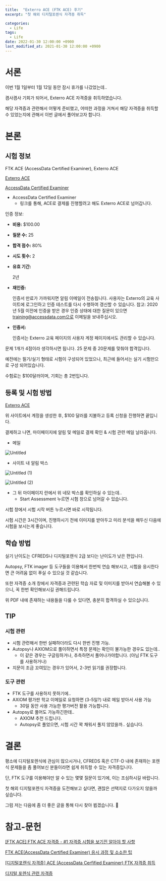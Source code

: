 ```yaml
---
title:  "Exterro ACE (FTK ACE) 후기"
excerpt: "첫 해외 디지털포렌식 자격증 취득"

categories:
  - Life
tags:
  - Life
date: 2022-01-30 12:00:00 +0900
last_modified_at: 2021-01-30 12:00:00 +0900
---
```


# 서론

이번 1월 1일부터 1월 12일 동안 잠시 휴가를 나갔었는데..

겸사겸사 기회가 되어서, Exterro ACE 자격증을 취득하였습니다.

해당 자격증과 관련해서 어떻게 준비했고, 어떠한 과정을 거쳐서 해당 자격증을 취득할 수 있었는지에 관해서 이번 글에서 풀어보고자 합니다.

# 본론

## 시험 정보

FTK ACE (AccessData Certified Examiner), Exterro ACE

[Exterro ACE](https://training.accessdata.com/exam/accessdata-certified-examiner)

[AccessData Certified Examiner](https://training.accessdata.com/exam/accessdata-certified-examiner?fromReq=404&fromReqType=course_requirement)

- AccessData Certified Examiner
    - 링크를 통해, ACE로 결제를 진행할려고 해도 Exterro ACE로 넘어갑니다.


인증 정보:

- **비용:** $100.00
- **질문 수:** 25
- **합격 점수:** 80%
- **시도 횟수:** 2
- **유효 기간:**
    
    2년
    
- **재인증:**
    
    인증서 만료가 가까워지면 알림 이메일이 전송됩니다. 사용자는 Exterro의 교육 사이트에 로그인하고 인증 테스트를 다시 수행하여 갱신할 수 있습니다. 참고: 2020년 5월 이전에 인증을 받은 경우 인증 상태에 대한 질문이 있으면 training@accessdata.com으로 이메일을 보내주십시오.
    
- **인증서:**
    
    인증서는 Exterro 교육 페이지의 사용자 계정 페이지에서도 관리할 수 있습니다.
    

문제 1개가 4점이라 생각하시면 됩니다. 25 문제 중 20문제를 맞춰야 합격입니다.

예전에는 필기/실기 형태로 시험이 구성되어 있었으나, 최근에 들어서는 실기 시험만으로 구성 되어있습니다. 

수험료는 $100달러이며, 기회는 총 2번입니다. 

## 등록 및 시험 방법

[Exterro ACE](https://training.accessdata.com/exam/accessdata-certified-examiner)

위 사이트에서 계정을 생성한 후, $100 달러를 지불하고 등록 신청을 진행하면 끝입니다.

결제하고 나면, 마이페이지에 알림 및 메일로 결제 확인 & 시험 관련 메일 날라옵니다.

- 메일

![Untitled](https://user-images.githubusercontent.com/20013953/151803124-06c47f57-c2e0-4b15-8dd0-680f07fd90d3.png)

- 사이트 내 알림 박스

![Untitled (1)](https://user-images.githubusercontent.com/20013953/151803191-66965f8a-5374-4842-82b0-d8a0513ffb16.png)

![Untitled (2)](https://user-images.githubusercontent.com/20013953/151803262-630a1600-1e9b-4362-ab03-4cd110f770b8.png)

- 그 뒤 마이페이지 란에서 위 네모 박스를 확인하실 수 있는데..
    - Start Assessment 누르면 시험 창으로 넘어갈 수 있습니다.

시험 창에서 시험 시작 버튼 누르시면 바로 시작됩니다.

시험 시간은 3시간이며, 진행하시기 전에 이미지를 받아두고 미리 분석을 해두신 다음에 시험을 보시는게 좋습니다. 

## 학습 방법

실기 난이도는 CFREDS나 디지털포렌식 2급 보다는 난이도가 낮은 편입니다.

Autopsy, FTK imager 등 도구들을 이용해서 한번씩 연습 해보시고, 시험을 응시한다면 큰 어려움 없이 푸실 수 있으실 것 같습니다. 

또한 자격증 소개 창에서 자격증과 관련된 학습 자료 및 이미지를 받아서 연습해볼 수 있으니, 꼭 한번 확인해보시길 권해드립니다. 

[](https://training.accessdata.com/static/StudyGuides/ACE2021.pdf)

위 PDF 내에 존재하는 내용들을 다룰 수 있다면, 충분히 합격하실 수 있으십니다.

## TIP

### 시험 관련

- 시험 관련해서 한번 실패하더라도 다시 한번 진행 가능.
- Autopsy나 AXIOM으로 풀이하면서 특정 문제는 확인이 불가능한 경우도 있는데..
    - 이 같은 경우는 구글링하거나, 추측하면서 풀어나가야합니다. (아님 FTK 도구를 사용하거나)
- 지문이 조금 꼬여있는 경우가 있어서, 2-3번 읽기를 권장합니다.

### 도구 관련

- FTK 도구를 사용하지 못하기에..
- AXIOM 평가판 학교 이메일로 요청하면 (3-5일?) 내로 메일 받아서 사용 가능
    - 30일 동안 사용 가능한 평가버전 활용 가능합니다.
- Autopsy로 풀어도 가능하긴한데..
    - AXIOM 추천 드립니다.
    - Autopsy로 풀었으면, 시험 시간 꽉 채워서 풀지 않았을까.. 싶습니다.

# 결론

평소에 디지털포렌식에 관심이 많으시거나, CFREDS 혹은 CTF-D 내에 존재하는 포렌식 문제들을 좀 풀어보신 분들이라면 쉽게 취득할 수 있는 자격증입니다.

단, FTK 도구를 이용해야만 알 수 있는 몇몇 질문이 있기에, 이는 조심하시길 바랍니다.

첫 해외 디지털포렌식 자격증을 도전해보고 싶다면, 괜찮은 선택지로 다가오지 않을까 싶습니다.

그럼 저는 다음에 좀 더 좋은 글을 통해 다시 찾아 뵙겠습니다. 🙂

# 참고-문헌

[[FTK ACE] FTK ACE 자격증 - #1 자격증 시험을 보기전 알아야 할 사항](https://blog.system32.kr/245)

[FTK ACE(AccessData Certified Examiner) 응시 과정 및 소소한 팁](https://gjwngh03.tistory.com/35)

[[디지털포렌식 자격증] ACE (AccessData Cerfified Examiner) FTK 자격증 취득](http://m.blog.naver.com/ehdwk1990/220494037326)

[디지털 포렌식 관련 자격증](https://m.blog.naver.com/PostView.naver?isHttpsRedirect=true&blogId=happymaru11&logNo=222037584836)